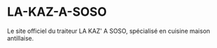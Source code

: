 # LA-KAZ-A-SOSO
Le site officiel du traiteur LA KAZ' A SOSO, spécialisé en cuisine maison antillaise.
